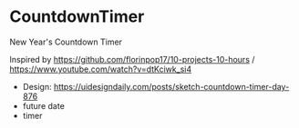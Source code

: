 # CountdownTimer
New Year's Countdown Timer

Inspired by https://github.com/florinpop17/10-projects-10-hours / https://www.youtube.com/watch?v=dtKciwk_si4

-   Design: https://uidesigndaily.com/posts/sketch-countdown-timer-day-876
-   future date
-   timer
